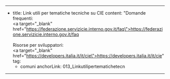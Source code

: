 ---
  - title: Link utili per tematiche tecniche su CIE
    content: "Domande frequenti: <br><a target=\"_blank\" href=\"https://federazione.servizicie.interno.gov.it/faq\">https://federazione.servizicie.interno.gov.it/faq</a><br></br>Risorse per sviluppatori:<br><a target=\"_blank\" href=\"https://developers.italia.it/it/cie\">https://developers.italia.it/it/cie</a>"
    tag:
      - comuni
    anchorLink: 013_Linkutilipertematichetecn
---